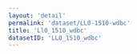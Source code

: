 ```yaml
---
layout: 'detail'
permalink: 'dataset/LL0-1510-wdbc'
title: 'Ll0_1510_wdbc'
datasetID: 'LL0_1510_wdbc'
---
```

